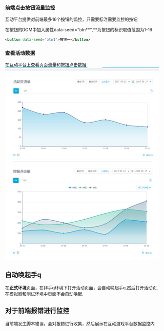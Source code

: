 ### 前端点击按钮流量监控
互动平台提供对前端最多16个按钮的监控，只需要标注需要监控的按钮

在按钮的DOM中加入属性data-seed="btn**",**为按钮的标识取值范围为1-16
```html
<button data-seed="btn1">按钮一</button>
```
### 查看活动数据 ###
在互动平台上查看页面流量和按钮点击数据
![活动页查看](pageViewChart.png)
![按钮点击量](btnClickChart.png)

## 自动唤起手q
在**正式环境**页面，在非手q环境下打开活动页面，会自动唤起手q,然后打开活动页.在模拟器和测试环境中页面不会自动唤起.

## 对于前端报错进行监控
当前端发生脚本错误，会对报错进行收集，然后展示在互动游戏平台数据监控内